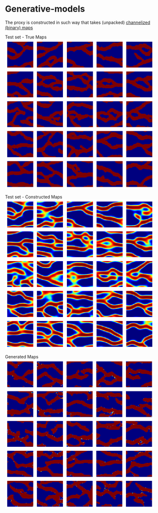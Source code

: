 # Generative-models

The proxy is constructed in such way that takes (unpacked) [channelized (binary) maps](https://github.com/ncuxomun/CNN-proxy/blob/main/channels_uncond_10k.7z)

Test set - True Maps
![myimage-alt-tag](https://github.com/ncuxomun/Generative-models/blob/main/true.png)

Test set - Constructed Maps
![myimage-alt-tag](https://github.com/ncuxomun/Generative-models/blob/main/pred.png)

Generated Maps
![myimage-alt-tag](https://github.com/ncuxomun/Generative-models/blob/main/gan.png)
